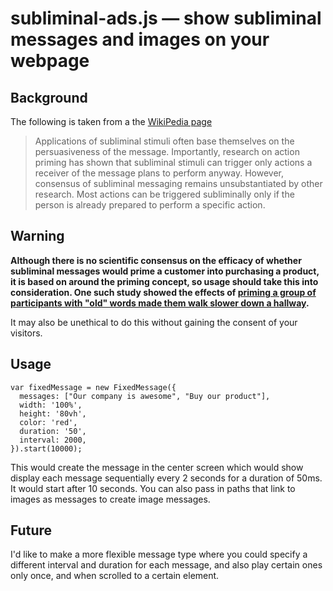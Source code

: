 # subliminal-ads.js — show subliminal messages and images on your webpage

## Background
The following is taken from a the [WikiPedia page](https://en.wikipedia.org/wiki/Subliminal_stimuli)

> Applications of subliminal stimuli often base themselves on the persuasiveness of the message. Importantly, research on action priming has shown that subliminal stimuli can trigger only actions a receiver of the message plans to perform anyway. However, consensus of subliminal messaging remains unsubstantiated by other research. Most actions can be triggered subliminally only if the person is already prepared to perform a specific action.

## Warning
**Although there is no scientific consensus on the efficacy of whether subliminal messages would prime a customer into purchasing a product, it is based on around the priming concept, so usage should take this into consideration. One such study showed the effects of [priming a group of participants with "old" words made them walk slower down a hallway](https://www.psychologytoday.com/us/blog/social-brain-social-mind/201203/does-thinking-grandpa-make-you-slow).**

It may also be unethical to do this without gaining the consent of your visitors.

## Usage

```
var fixedMessage = new FixedMessage({
  messages: ["Our company is awesome", "Buy our product"],
  width: '100%',
  height: '80vh',
  color: 'red',
  duration: '50',
  interval: 2000,
}).start(10000);
```

This would create the message in the center screen which would show display each message sequentially every 2 seconds for a duration of 50ms. It would start after 10 seconds. You can also pass in paths that link to images as messages to create image messages.

## Future
I'd like to make a more flexible message type where you could specify a different interval and duration for each message, and also play certain ones only once, and when scrolled to a certain element.
